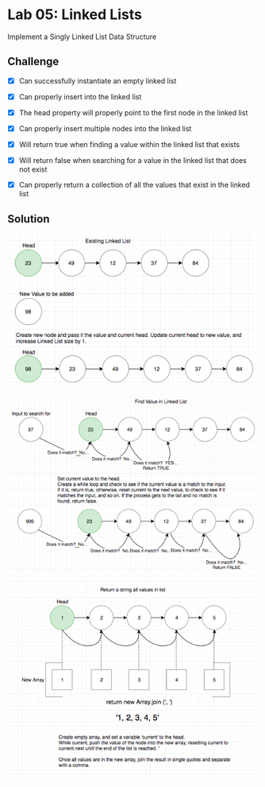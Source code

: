 # Lab 05: Linked Lists
Implement a Singly Linked List Data Structure

## Challenge
- [x] Can successfully instantiate an empty linked list
- [x] Can properly insert into the linked list
- [x] The head property will properly point to the first node in the linked list
- [x] Can properly insert multiple nodes into the linked list
- [x] Will return true when finding a value within the linked list that exists
- [x] Will return false when searching for a value in the linked list that does not exist
- [x] Can properly return a collection of all the values that exist in the linked list


## Solution
![linked-list-one](https://github.com/401-advanced-javascript-donna/data-structures-and-algorithms/blob/linked-list/challenges/assets/LL1.png)

![linked-list-two](https://github.com/401-advanced-javascript-donna/data-structures-and-algorithms/blob/linked-list/challenges/assets/LL2.png)

![linked-list-three](https://github.com/401-advanced-javascript-donna/data-structures-and-algorithms/blob/linked-list/challenges/assets/LL3.png)
